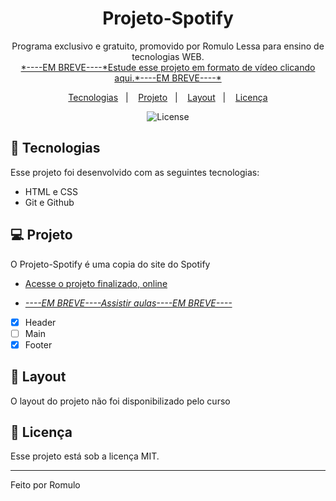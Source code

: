 <h1 align="center">Projeto-Spotify</h1>

<p align="center">
  Programa exclusivo e gratuito, promovido por Romulo Lessa para ensino de tecnologias WEB.</br>
  <a href="#">*----EM BREVE----*Estude esse projeto em formato de vídeo clicando aqui.*----EM BREVE----*</a>
</p>

<p align="center">
  <a href="#-tecnologias">Tecnologias</a>&nbsp;&nbsp;&nbsp;|&nbsp;&nbsp;&nbsp;
  <a href="#-projeto">Projeto</a>&nbsp;&nbsp;&nbsp;|&nbsp;&nbsp;&nbsp;
  <a href="#-layout">Layout</a>&nbsp;&nbsp;&nbsp;|&nbsp;&nbsp;&nbsp;
  <a href="#memo-licença">Licença</a>
</p>

<p align="center">
  <img alt="License" src="https://img.shields.io/static/v1?label=license&message=MIT&color=49AA26&labelColor=000000">
</p>

## 🚀 Tecnologias

Esse projeto foi desenvolvido com as seguintes tecnologias:

- HTML e CSS
- Git e Github

## 💻 Projeto

O Projeto-Spotify é uma copia do site do Spotify

- [Acesse o projeto finalizado, online](https://romulolessa.github.io/Projeto-Spotify/)

- [*----EM BREVE----*Assistir aulas*----EM BREVE----*](#)
- [X] Header
- [ ] Main
- [X] Footer

## 🔖 Layout

O layout do projeto não foi disponibilizado pelo curso

## :memo: Licença

Esse projeto está sob a licença MIT.

---

Feito por Romulo
